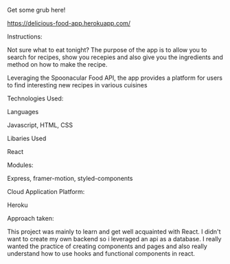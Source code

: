 Get some grub here!

https://delicious-food-app.herokuapp.com/

Instructions:


Not sure what to eat tonight? The purpose of the app is to allow you to search for recipes, show you recepies and also give you the ingredients and method on how to make the recipe.

Leveraging the Spoonacular Food API, the app provides a platform for users to find interesting new recipes in various cuisines


Technologies Used:

Languages

Javascript, HTML, CSS

Libaries Used

React

Modules:

Express, framer-motion, styled-components

Cloud Application Platform:

Heroku


Approach taken:

This project was mainly to learn and get well acquainted with React. I didn't want to create my own backend so i leveraged an api as a database. I really wanted the practice of creating components and pages and also really understand how to use hooks and functional components in react.






